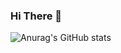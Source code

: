 ### Hi There :wave:

![Anurag's GitHub stats](https://github-readme-stats.vercel.app/api?username=lnu&show_icons=true)

